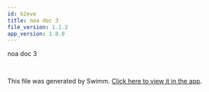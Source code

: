 ```yaml
---
id: k2eve
title: noa doc 3
file_version: 1.1.2
app_version: 1.8.0
---
```


noa doc 3

<br/>

This file was generated by Swimm. [Click here to view it in the app](https://swimm-web-app.web.app/repos/Z2l0aHViJTNBJTNBTm9hUmVwbyUzQSUzQU5vYW96ZXI=/docs/k2eve).
